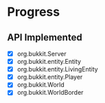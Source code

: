 # Progress

## API Implemented

- [x] org.bukkit.Server
- [x] org.bukkit.entity.Entity
- [x] org.bukkit.entity.LivingEntity
- [x] org.bukkit.entity.Player
- [x] org.bukkit.World
- [x] org.bukkit.WorldBorder